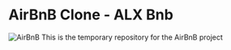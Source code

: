 # AirBnB Clone - ALX Bnb
![AirBnB](https://s3.amazonaws.com/alx-intranet.hbtn.io/uploads/medias/2018/6/65f4a1dd9c51265f49d0.png?X-Amz-Algorithm=AWS4-HMAC-SHA256&X-Amz-Credential=AKIARDDGGGOUSBVO6H7D%2F20240306%2Fus-east-1%2Fs3%2Faws4_request&X-Amz-Date=20240306T071735Z&X-Amz-Expires=86400&X-Amz-SignedHeaders=host&X-Amz-Signature=eef74b2f3190cace4396c7aa59eaad94493f58540e004a619e2ba90cc181f440)
This is the temporary repository for the AirBnB  project
